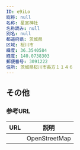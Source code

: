 ```yaml
---
ID: e9iLo
総称: null
名称: 星宮神社
名称読み: null
別名: null
都道府県: 茨城県
区域: 桜川市
緯度: 36.3540584
経度: 140.0738303
郵便番号: 3091222
住所: 茨城県桜川市長方１１４６
---
```


## その他

### 参考URL

| URL | 説明          |
| --- | ------------- |
|     | OpenStreetMap |
